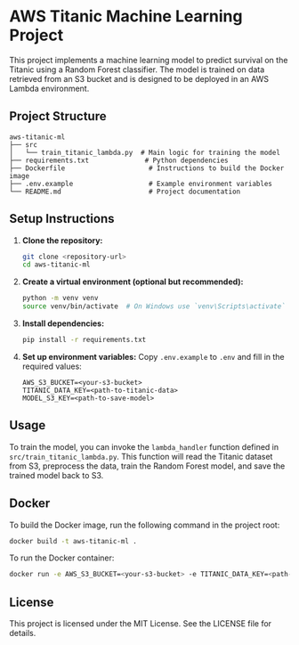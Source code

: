 # AWS Titanic Machine Learning Project

This project implements a machine learning model to predict survival on the Titanic using a Random Forest classifier. The model is trained on data retrieved from an S3 bucket and is designed to be deployed in an AWS Lambda environment.

## Project Structure

```
aws-titanic-ml
├── src
│   └── train_titanic_lambda.py  # Main logic for training the model
├── requirements.txt              # Python dependencies
├── Dockerfile                     # Instructions to build the Docker image
├── .env.example                   # Example environment variables
└── README.md                      # Project documentation
```

## Setup Instructions

1. **Clone the repository:**
   ```bash
   git clone <repository-url>
   cd aws-titanic-ml
   ```

2. **Create a virtual environment (optional but recommended):**
   ```bash
   python -m venv venv
   source venv/bin/activate  # On Windows use `venv\Scripts\activate`
   ```

3. **Install dependencies:**
   ```bash
   pip install -r requirements.txt
   ```

4. **Set up environment variables:**
   Copy `.env.example` to `.env` and fill in the required values:
   ```
   AWS_S3_BUCKET=<your-s3-bucket>
   TITANIC_DATA_KEY=<path-to-titanic-data>
   MODEL_S3_KEY=<path-to-save-model>
   ```

## Usage

To train the model, you can invoke the `lambda_handler` function defined in `src/train_titanic_lambda.py`. This function will read the Titanic dataset from S3, preprocess the data, train the Random Forest model, and save the trained model back to S3.

## Docker

To build the Docker image, run the following command in the project root:
```bash
docker build -t aws-titanic-ml .
```

To run the Docker container:
```bash
docker run -e AWS_S3_BUCKET=<your-s3-bucket> -e TITANIC_DATA_KEY=<path-to-titanic-data> -e MODEL_S3_KEY=<path-to-save-model> aws-titanic-ml
```

## License

This project is licensed under the MIT License. See the LICENSE file for details.